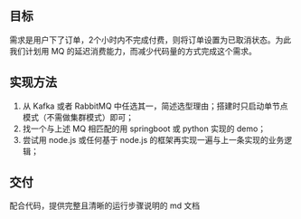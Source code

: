 ## 目标
需求是用户下了订单，2个小时内不完成付费，则将订单设置为已取消状态。为此我们计划用 MQ 的延迟消费能力，而减少代码量的方式完成这个需求。

## 实现方法
1. 从 Kafka 或者 RabbitMQ 中任选其一，简述选型理由；搭建时只启动单节点模式（不需做集群模式）即可；
2. 找一个与上述 MQ 相匹配的用 springboot 或 python 实现的 demo；
3. 尝试用 node.js 或任何基于 node.js 的框架再实现一遍与上一条实现的业务逻辑；

## 交付
配合代码，提供完整且清晰的运行步骤说明的 md 文档
